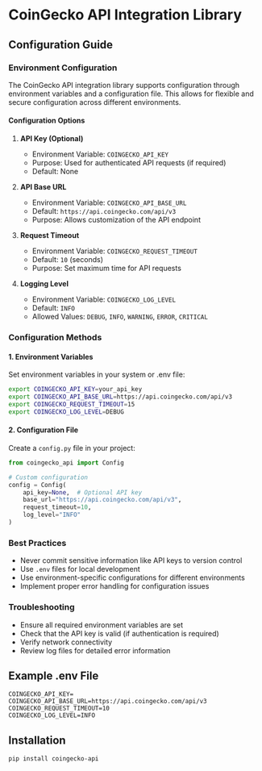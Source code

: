# CoinGecko API Integration Library

## Configuration Guide

### Environment Configuration

The CoinGecko API integration library supports configuration through environment variables and a configuration file. This allows for flexible and secure configuration across different environments.

#### Configuration Options

1. **API Key (Optional)**
   - Environment Variable: `COINGECKO_API_KEY`
   - Purpose: Used for authenticated API requests (if required)
   - Default: None

2. **API Base URL**
   - Environment Variable: `COINGECKO_API_BASE_URL`
   - Default: `https://api.coingecko.com/api/v3`
   - Purpose: Allows customization of the API endpoint

3. **Request Timeout**
   - Environment Variable: `COINGECKO_REQUEST_TIMEOUT`
   - Default: `10` (seconds)
   - Purpose: Set maximum time for API requests

4. **Logging Level**
   - Environment Variable: `COINGECKO_LOG_LEVEL`
   - Default: `INFO`
   - Allowed Values: `DEBUG`, `INFO`, `WARNING`, `ERROR`, `CRITICAL`

### Configuration Methods

#### 1. Environment Variables

Set environment variables in your system or .env file:

```bash
export COINGECKO_API_KEY=your_api_key
export COINGECKO_API_BASE_URL=https://api.coingecko.com/api/v3
export COINGECKO_REQUEST_TIMEOUT=15
export COINGECKO_LOG_LEVEL=DEBUG
```

#### 2. Configuration File

Create a `config.py` file in your project:

```python
from coingecko_api import Config

# Custom configuration
config = Config(
    api_key=None,  # Optional API key
    base_url="https://api.coingecko.com/api/v3",
    request_timeout=10,
    log_level="INFO"
)
```

### Best Practices

- Never commit sensitive information like API keys to version control
- Use `.env` files for local development
- Use environment-specific configurations for different environments
- Implement proper error handling for configuration issues

### Troubleshooting

- Ensure all required environment variables are set
- Check that the API key is valid (if authentication is required)
- Verify network connectivity
- Review log files for detailed error information

## Example .env File

```
COINGECKO_API_KEY=
COINGECKO_API_BASE_URL=https://api.coingecko.com/api/v3
COINGECKO_REQUEST_TIMEOUT=10
COINGECKO_LOG_LEVEL=INFO
```

## Installation

```bash
pip install coingecko-api
```